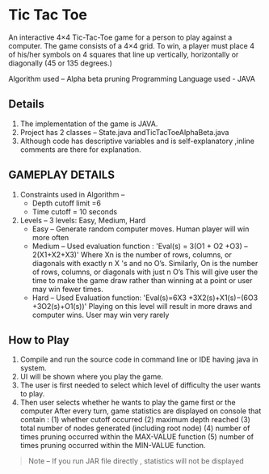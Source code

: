 # Tic Tac Toe 
An interactive 4×4 Tic-Tac-Toe game for a person to play against a computer. The game consists of a 4×4 grid. To win, a player must place 4 of his/her symbols on 4 squares that line up vertically, horizontally or diagonally (45 or 135 degrees.)

Algorithm used – Alpha beta pruning
Programming Language used - JAVA

## Details

1. The implementation of the game is JAVA.
2. Project has 2 classes – State.java andTicTacToeAlphaBeta.java
3. Although code has descriptive variables and is self-explanatory ,inline comments are there for explanation.

## GAMEPLAY DETAILS

1. Constraints used in Algorithm –
    - Depth cutoff limit =6
    - Time cutoff = 10 seconds
2. Levels – 3 levels: Easy, Medium, Hard
    - Easy – Generate random computer moves. Human player will win more often
    - Medium – Used evaluation function :
     'Eval(s) = 3(O1 + O2 +O3) – 2(X1+X2+X3)'
    Where Xn is the number of rows, columns, or diagonals with exactly n X 's and no O’s. Similarly, On is the number of rows, columns, or diagonals with just n O’s
    This will give user the time to make the game draw rather than winning at a point or user may win fewer times.
    - Hard – Used Evaluation function:
     'Eval(s)=6X3 +3X2(s)+X1(s)−(6O3 +3O2(s)+O1(s))'
    Playing on this level will result in more draws and computer wins. User may win very rarely

## How to Play

1. Compile and run the source code in command line or IDE having java in system.
2. UI will be shown where you play the game.
3. The user is first needed to select which level of difficulty the user wants to play.
4. Then user selects whether he wants to play the game first or the computer
After every turn, game statistics are displayed on console that contain :
(1) whether cutoff occurred
(2) maximum depth reached
(3) total number of nodes generated (including root node)
(4) number of times pruning occurred within the MAX-VALUE function
(5) number of times pruning occurred within the MIN-VALUE function.
> Note – If you run JAR file directly , statistics will not be displayed

